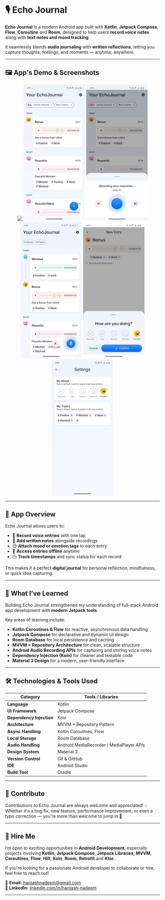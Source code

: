 # 🎙️ Echo Journal

**Echo Journal** is a modern Android app built with **Kotlin**, **Jetpack Compose**, **Flow**, **Coroutine** and **Room**, designed to help users **record voice notes** along with **text notes and mood tracking**.  

It seamlessly blends **audio journaling** with **written reflections**, letting you capture thoughts, feelings, and moments — anytime, anywhere.

---

## 🖼️ App's Demo & Screenshots

<p align="center">
  <img src="readme-assets/gif/demo-echo-journal.gif" width="200">
  <img src="readme-assets/screenshots/01-home-screen.jpeg" width="200">
  <img src="readme-assets/screenshots/02-standard-record.jpeg" width="200">
  <img src="readme-assets/screenshots/03-quick-record.jpeg" width="200">
  <img src="readme-assets/screenshots/04-record-screen.jpeg" width="200">
  <img src="readme-assets/screenshots/04-settings-screen.jpeg" width="200">
</p>


---

## 📱 App Overview

Echo Journal allows users to:

- 🎤 **Record voice entries** with one tap  
- 📝 **Add written notes** alongside recordings  
- 😊 **Attach mood or emotion tags** to each entry  
- 💾 **Access entries offline** anytime  
- 🕒 **Track timestamps** and sync status for each record  

This makes it a perfect **digital journal** for personal reflection, mindfulness, or quick idea capturing.

---

## 🧠 What I’ve Learned

Building Echo Journal strengthened my understanding of full-stack Android app development with **modern Jetpack tools**.  

Key areas of learning include:

- **Kotlin Coroutines & Flow** for reactive, asynchronous data handling  
- **Jetpack Compose** for declarative and dynamic UI design  
- **Room Database** for local persistence and caching  
- **MVVM + Repository Architecture** for clean, scalable structure  
- **Android Audio Recording APIs** for capturing and storing voice notes  
- **Dependency Injection (Koin)** for cleaner and testable code  
- **Material 3 Design** for a modern, user-friendly interface  

---

## 🛠️ Technologies & Tools Used

| Category | Tools / Libraries |
|-----------|-------------------|
| **Language** | Kotlin |
| **UI Framework** | Jetpack Compose |
| **Dependency Injection** | Koin |
| **Architecture** | MVVM + Repository Pattern |
| **Async Handling** | Kotlin Coroutines, Flow |
| **Local Storage** | Room Database |
| **Audio Handling** | Android MediaRecorder / MediaPlayer APIs |
| **Design System** | Material 3 |
| **Version Control** | Git & GitHub |
| **IDE** | Android Studio |
| **Build Tool** | Gradle |

---

## 🛂 Contribute

Contributions to Echo Journal are always welcome and appreciated! 💡
Whether it's a bug fix, new feature, performance improvement, or even a typo correction — you're more than welcome to jump in 🚀

---

## 💼 Hire Me

I’m open to exciting opportunities in **Android Development**, especially projects involving **Kotlin**, **Jetpack Compose**, **Jetpack Libraries**, **MVVM**, **Coroutines**, **Flow**, **Hilt**, **Koin**, **Room**, **Retrofit** and **Ktor**.

If you’re looking for a passionate Android developer to collaborate or hire, feel free to reach out!

📧 **Email:** [hantashnadeem@gmail.com](mailto:hantashnadeem@gmail.com)  
🔗 **LinkedIn:** [linkedin.com/in/hantash-nadeem](https://linkedin.com/in/hantash-nadeem)

---